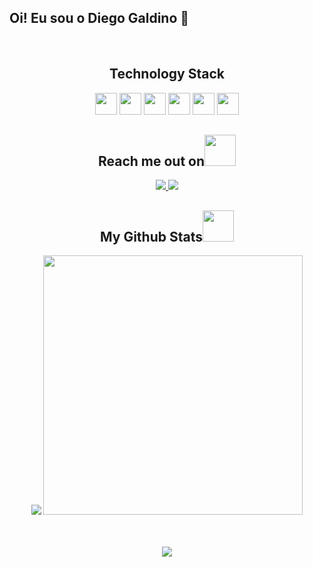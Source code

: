 <!--
**diegogaldino-dev/diegogaldino-dev** is a ✨ _special_ ✨ repository because its `README.md` (this file) appears on your GitHub profile.

Here are some ideas to get you started:

- 🔭 I’m currently working on ...
- 🌱 I’m currently learning ...
- 👯 I’m looking to collaborate on ...
- 🤔 I’m looking for help with ...
- 💬 Ask me about ...
- 📫 How to reach me: ...
- 😄 Pronouns: ...
- ⚡ Fun fact: ...
-->

## Oi! Eu sou o Diego Galdino :vulcan_salute:

<div style="display: inline_block" aling="center"><br>
 <h2 align="center">Technology Stack</h2>
 <div align="center">
  <link rel="stylesheet" href="https://cdn.jsdelivr.net/gh/devicons/devicon@v2.15.1/devicon.min.css">
  <img aling="center" height="35" width="35" src="https://cdn.jsdelivr.net/gh/devicons/devicon/icons/html5/html5-original.svg" />
  <img aling="center" height="35" width="35" src="https://cdn.jsdelivr.net/gh/devicons/devicon/icons/css3/css3-original.svg"/>
  <img aling="center" height="35" width="35" src="https://cdn.jsdelivr.net/gh/devicons/devicon/icons/javascript/javascript-original.svg"/>
  <img aling="center" height="35" width="35" src="https://cdn.jsdelivr.net/gh/devicons/devicon/icons/typescript/typescript-original.svg" />
  <img aling="center" height="35" width="35" src="https://cdn.jsdelivr.net/gh/devicons/devicon/icons/react/react-original.svg" />
  <img aling="center" height="35" width="35" src="https://cdn.jsdelivr.net/gh/devicons/devicon/icons/bootstrap/bootstrap-original.svg" />
 </div> 
</div>

<!--


Frontend Developer

🎓graduated in Analysis in Systems Development

🌱 I’m currently learning - Reactjs</br>
😄 Pronouns: ele/dele
-->
<h2 align="center">
 Reach me out on<img src="https://media0.giphy.com/media/jqNPzdTTxQfOgOqpO4/source.gif" width="50">
</h2>
<p align="center">
 <a href="mailto: diegogaldino1234@gmail.com">
 <img src="https://img.shields.io/badge/-diegogaldino-c14438?style=flat-square&logo=Gmail&logoColor=white&link=mailto:diegogaldino1234@gmail.com"/>
</a>
 <a href="https://www.linkedin.com/in/diego-galdinoc/">
 <img src="https://img.shields.io/badge/-diegogaldino-blue?style=flat-square&logo=Linkedin&logoColor=white&link=https://www.linkedin.com/in/diego-galdinoc/"/>
</a>
</p>

<h2 align="center">
  My Github Stats<img src="https://media.giphy.com/media/VgCDAzcKvsR6OM0uWg/giphy.gif" width="50">
</h2>
 <div align = "center">
 <img src="https://github-readme-stats.vercel.app/api?username=diegogaldino-dev&show_icons=true&theme=dark"/>
 <img src="https://github-readme-stats.vercel.app/api/top-langs/?username=diegogaldino-dev&layout=compact&theme=dark" width="415px" />
 </div>
<br/>
<br/>
<p align = "center">
 <img src="https://github-readme-streak-stats.herokuapp.com/?user=diegogaldino-dev&theme=dark" margin-left="500px"/>
</p>






